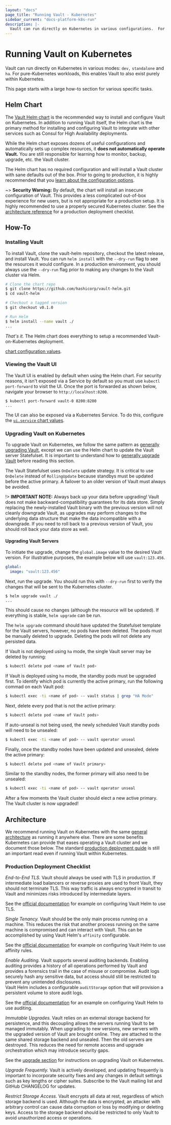 ```yaml
---
layout: "docs"
page_title: "Running Vault - Kubernetes"
sidebar_current: "docs-platform-k8s-run"
description: |-
  Vault can run directly on Kubernetes in various configurations.  For pure-Kubernetes worloads, this enables Vault to also exist purely within Kubernetes.
---
```


# Running Vault on Kubernetes

Vault can run directly on Kubernetes in various modes: `dev,` `standalone` and `ha`.
For pure-Kubernetes workloads, this enables Vault to also exist purely
within Kubernetes.

This page starts with a large how-to section for various specific tasks.

## Helm Chart

The [Vault Helm chart](https://github.com/hashicorp/vault-helm)
is the recommended way to install and configure Vault on Kubernetes.
In addition to running Vault itself, the Helm chart is the primary
method for installing and configuring Vault to integrate with other
services such as Consul for High Availability deployments.

While the Helm chart exposes dozens of useful configurations and automatically
sets up complex resources, it **does not automatically operate Vault.**
You are still responsible for learning how to monitor, backup,
upgrade, etc. the Vault cluster.

The Helm chart has no required configuration and will install a Vault 
cluster with sane defaults out of the box. Prior to going to production,
it is highly recommended that you
[learn about the configuration options](/docs/platform/k8s/helm.html#configuration-values-).

~> **Security Warning:** By default, the chart will install an insecure configuration
of Vault. This provides a less complicated out-of-box experience for new users,
but is not appropriate for a production setup. It is highly recommended to use
a properly secured Kubernetes cluster.  See the [architecture reference](/docs/platform/k8s/run.html#architecture) 
for a production deployment checklist.

## How-To

### Installing Vault 

To install Vault, clone the vault-helm repository, checkout the latest release, and install
Vault. You can run `helm install` with the `--dry-run` flag to see the
resources it would configure. In a production environment, you should always
use the `--dry-run` flag prior to making any changes to the Vault cluster
via Helm.

```sh
# Clone the chart repo
$ git clone https://github.com/hashicorp/vault-helm.git
$ cd vault-helm

# Checkout a tagged version
$ git checkout v0.1.0

# Run Helm
$ helm install --name vault ./
...
```

_That's it._ The Helm chart does everything to setup a recommended
Vault-on-Kubernetes deployment.

[chart configuration values](/docs/platform/k8s/helm.html#configuration-values-).

### Viewing the Vault UI

The Vault UI is enabled by default when using the Helm chart.
For security reasons, it isn't exposed via a Service by default so you must
use `kubectl port-forward` to visit the UI. Once the port is forwarded as
shown below, navigate your browser to `http://localhost:8200`.

```
$ kubectl port-forward vault-0 8200:8200
...
```

The UI can also be exposed via a Kubernetes Service. To do this, configure
the [`ui.service` chart values](/docs/platform/k8s/helm.html#v-ui).

### Upgrading Vault on Kubernetes

To upgrade Vault on Kubernetes, we follow the same pattern as
[generally upgrading Vault](/docs/upgrading.html), except we can use
the Helm chart to update the Vault server Statefulset.  It is important to understand 
how to [generally upgrade Vault](/docs/upgrading.html) before reading this
section.

The Vault Statefulset uses `OnDelete` update strategy.  It is critical to use `OnDelete` instead 
of `RollingUpdate` because standbys must be updated before the active primary.  A 
failover to an older version of Vault must always be avoided.

!> **IMPORTANT NOTE:** Always back up your data before upgrading! Vault does not
make backward-compatibility guarantees for its data store. Simply replacing the
newly-installed Vault binary with the previous version will not cleanly
downgrade Vault, as upgrades may perform changes to the underlying data
structure that make the data incompatible with a downgrade. If you need to roll
back to a previous version of Vault, you should roll back your data store as
well.

#### Upgrading Vault Servers

To initiate the upgrade, change the `global.image` value to the
desired Vault version. For illustrative purposes, the example below will
use `vault:123.456`. 

```yaml
global:
  image: "vault:123.456"
```

Next, run the upgrade. You should run this with `--dry-run` first to verify
the changes that will be sent to the Kubernetes cluster.

```
$ helm upgrade vault ./
...
```

This should cause no changes (although the resource will be updated). If
everything is stable, `helm upgrade` can be run.

The `helm upgrade` command should have updated the Statefulset template for 
the Vault servers, however, no pods have been deleted.  The pods must be manually 
deleted to upgrade.  Deleting the pods will not delete any persisted data.

If Vault is not deployed using `ha` mode, the single Vault server may be deleted by 
running:

```bash
$ kubectl delete pod <name of Vault pod>
```

If Vault is deployed using `ha` mode, the standby pods must be upgraded first.
To identify which pod is currently the active primary, run the following commad 
on each Vault pod:

```bash 
$ kubectl exec -ti <name of pod> -- vault status | grep "HA Mode"
```

Next, delete every pod that is not the active primary:

```bash
$ kubectl delete pod <name of Vault pods>
```

If auto-unseal is not being used, the newly scheduled Vault standby pods will need 
to be unsealed:

```bash
$ kubectl exec -ti <name of pod> -- vault operator unseal
```

Finally, once the standby nodes have been updated and unsealed, delete the active 
primary:

```bash
$ kubectl delete pod <name of Vault primary>
```

Similar to the standby nodes, the former primary will also need to be unsealed:

```bash
$ kubectl exec -ti <name of pod> -- vault operator unseal
```

After a few moments the Vault cluster should elect a new active primary.  The Vault 
cluster is now upgraded!


## Architecture

We recommend running Vault on Kubernetes with the same
[general architecture](/docs/internals/architecture.html)
as running it anywhere else. There are some benefits Kubernetes can provide
that eases operating a Vault cluster and we document those below. The standard
[production deployment guide](https://learn.hashicorp.com/vault/day-one/production-hardening) is still an 
important read even if running Vault within Kubernetes.

### Production Deployment Checklist

*End-to-End TLS.* Vault should always be used with TLS in production. If 
intermediate load balancers or reverse proxies are used to front Vault, 
they should not terminate TLS. This way traffic is always encrypted in transit 
to Vault and minimizes risks introduced by intermediate layers.

See the [official documentation](/docs/platform/k8s/helm.html#standalone-server-with-tls) 
for example on configuring Vault Helm to use TLS.

*Single Tenancy.* Vault should be the only main process running on a machine. 
This reduces the risk that another process running on the same machine is 
compromised and can interact with Vault. This can be accomplished by using Vault 
Helm's `affinity` configurable. 

See the [official documentation](/docs/platform/k8s/helm.html#highly-available-vault-cluster-with-consul) 
for example on configuring Vault Helm to use affinity rules.

*Enable Auditing.* Vault supports several auditing backends. Enabling auditing 
provides a history of all operations performed by Vault and provides a forensics 
trail in the case of misuse or compromise. Audit logs securely hash any sensitive 
data, but access should still be restricted to prevent any unintended disclosures.  
Vault Helm includes a configurable `auditStorage` option that will provision a persistent 
volume to store audit logs.

See the [official documentation](/docs/platform/k8s/helm.html#standalone-server-with-audit-storage) 
for an example on configuring Vault Helm to use auditing.

*Immutable Upgrades.* Vault relies on an external storage backend for persistence,
and this decoupling allows the servers running Vault to be managed immutably.
When upgrading to new versions, new servers with the upgraded version of Vault
are brought online. They are attached to the same shared storage backend and
unsealed. Then the old servers are destroyed. This reduces the need for remote
access and upgrade orchestration which may introduce security gaps.

See the [upgrade section](/docs/platform/k8s/run.html#how-to) for instructions
on upgrading Vault on Kubernetes.

*Upgrade Frequently.* Vault is actively developed, and updating frequently is 
important to incorporate security fixes and any changes in default settings such 
as key lengths or cipher suites. Subscribe to the Vault mailing list and 
GitHub CHANGELOG for updates.

*Restrict Storage Access.* Vault encrypts all data at rest, regardless of which 
storage backend is used. Although the data is encrypted, an attacker with arbitrary 
control can cause data corruption or loss by modifying or deleting keys. Access 
to the storage backend should be restricted to only Vault to avoid unauthorized 
access or operations.
